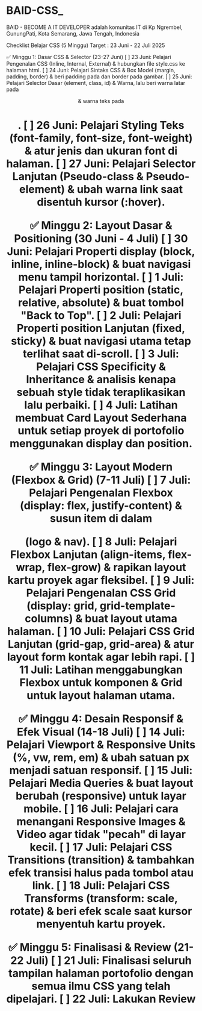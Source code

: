 # BAID-CSS_
BAID - BECOME A IT DEVELOPER
adalah komunitas IT di Kp Ngrembel, GunungPati, Kota Semarang, Jawa Tengah, Indonesia

Checklist Belajar CSS (5 Minggu)
Target : 23 Juni - 22 Juli 2025 

✅ Minggu 1: Dasar CSS & Selector (23-27 Juni)
[ ] 23 Juni: Pelajari Pengenalan CSS (Inline, Internal, External) & hubungkan file style.css ke halaman html.
[ ] 24 Juni: Pelajari Sintaks CSS & Box Model (margin, padding, border) & beri padding pada <body> dan border pada gambar.
[ ] 25 Juni: Pelajari Selector Dasar (element, class, id) & Warna, lalu beri warna latar pada <header> & warna teks pada <h1>.
[ ] 26 Juni: Pelajari Styling Teks (font-family, font-size, font-weight) & atur jenis dan ukuran font di halaman.
[ ] 27 Juni: Pelajari Selector Lanjutan (Pseudo-class & Pseudo-element) & ubah warna link saat disentuh kursor (:hover).

✅ Minggu 2: Layout Dasar & Positioning (30 Juni - 4 Juli)
[ ] 30 Juni: Pelajari Properti display (block, inline, inline-block) & buat navigasi menu tampil horizontal.
[ ] 1 Juli: Pelajari Properti position (static, relative, absolute) & buat tombol "Back to Top".
[ ] 2 Juli: Pelajari Properti position Lanjutan (fixed, sticky) & buat navigasi utama tetap terlihat saat di-scroll.
[ ] 3 Juli: Pelajari CSS Specificity & Inheritance & analisis kenapa sebuah style tidak teraplikasikan lalu perbaiki.
[ ] 4 Juli: Latihan membuat Card Layout Sederhana untuk setiap proyek di portofolio menggunakan display dan position.

✅ Minggu 3: Layout Modern (Flexbox & Grid) (7-11 Juli)
[ ] 7 Juli: Pelajari Pengenalan Flexbox (display: flex, justify-content) & susun item di dalam <header> (logo & nav).
[ ] 8 Juli: Pelajari Flexbox Lanjutan (align-items, flex-wrap, flex-grow) & rapikan layout kartu proyek agar fleksibel.
[ ] 9 Juli: Pelajari Pengenalan CSS Grid (display: grid, grid-template-columns) & buat layout utama halaman.
[ ] 10 Juli: Pelajari CSS Grid Lanjutan (grid-gap, grid-area) & atur layout form kontak agar lebih rapi.
[ ] 11 Juli: Latihan menggabungkan Flexbox untuk komponen & Grid untuk layout halaman utama.

✅ Minggu 4: Desain Responsif & Efek Visual (14-18 Juli)
[ ] 14 Juli: Pelajari Viewport & Responsive Units (%, vw, rem, em) & ubah satuan px menjadi satuan responsif.
[ ] 15 Juli: Pelajari Media Queries & buat layout berubah (responsive) untuk layar mobile.
[ ] 16 Juli: Pelajari cara menangani Responsive Images & Video agar tidak "pecah" di layar kecil.
[ ] 17 Juli: Pelajari CSS Transitions (transition) & tambahkan efek transisi halus pada tombol atau link.
[ ] 18 Juli: Pelajari CSS Transforms (transform: scale, rotate) & beri efek scale saat kursor menyentuh kartu proyek.

✅ Minggu 5: Finalisasi & Review (21-22 Juli)
[ ] 21 Juli: Finalisasi seluruh tampilan halaman portofolio dengan semua ilmu CSS yang telah dipelajari.
[ ] 22 Juli: Lakukan Review
